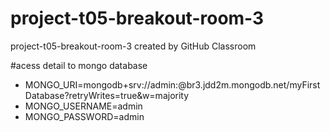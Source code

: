 # project-t05-breakout-room-3
project-t05-breakout-room-3 created by GitHub Classroom





#acess detail to mongo database
- MONGO_URI=mongodb+srv://admin:<password>@br3.jdd2m.mongodb.net/myFirstDatabase?retryWrites=true&w=majority
- MONGO_USERNAME=admin
- MONGO_PASSWORD=admin
